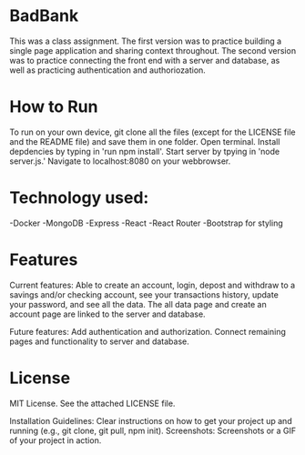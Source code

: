 # BadBank
This was a class assignment. The first version was to practice building a single page application and sharing context throughout. The second version was to practice connecting the front end with a server and database, as well as practicing authentication and authoriozation.

# How to Run
To run on your own device, git clone all the files (except for the LICENSE file and the README file) and save them in one folder.
Open terminal.
Install depdencies by typing in 'run npm install'.
Start server by tpying in 'node server.js.'
Navigate to localhost:8080 on your webbrowser.

# Technology used:
-Docker
-MongoDB
-Express
-React
-React Router
-Bootstrap for styling

# Features
Current features: Able to create an account, login, depost and withdraw to a savings and/or checking account, see your transactions history, update your password, and see all the data. The all data page and create an account page are linked to the server and database.

Future features: Add authentication and authorization. Connect remaining pages and functionality to server and database.

# License
MIT License. See the attached LICENSE file.


Installation Guidelines: Clear instructions on how to get your project up and running (e.g., git clone, git pull, npm init).
Screenshots: Screenshots or a GIF of your project in action.
